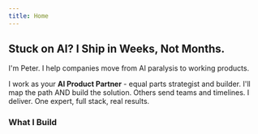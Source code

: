 ```yaml
---
title: Home
---
```


## Stuck on AI? I Ship in Weeks, Not Months.

I'm Peter. I help companies move from AI paralysis to working products. 

I work as your **AI Product Partner** - equal parts strategist and builder. I'll map the path AND build the solution. Others send teams and timelines. I deliver. One expert, full stack, real results.

### What I Build
